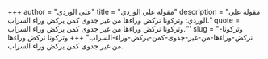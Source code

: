 +++
author = "علي الوردي"
title = "مقولة علي الوردي"
description = "مقولة علي الوردي: وتركونا نركض وراءها من غير جدوى كمن يركض وراء السراب."
quote =  وتركونا نركض وراءها من غير جدوى كمن يركض وراء السراب.''' 
slug = "وتركونا-نركض-وراءها-من-غير-جدوى-كمن-يركض-وراء-السراب"
+++
وتركونا نركض وراءها من غير جدوى كمن يركض وراء السراب.
